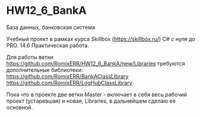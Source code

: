 # HW12_6_BankA
База данных, банковская система

Учебный проект в рамках курса Skillbox (https://skillbox.ru/) C# с нуля до PRO. 14.6 Практическая работа.

Для работы ветки https://github.com/RomixERR/HW12_6_BankA/new/Libraries требуются дополнительные библиотеки:
https://github.com/RomixERR/BankAClassLibrary
https://github.com/RomixERR/LogHubClassLibrary

Пока что в проекте две ветки Master - включает в себя весь рабочий проект (устаревшая) и новая, Libraries, в дальнейшем сделаю ее основной.
